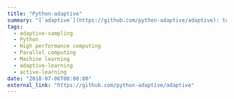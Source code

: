 ```yaml
---
title: "Python-adaptive"
summary: "[`adaptive`](https://github.com/python-adaptive/adaptive): tools for adaptive parallel sampling of mathematical functions to speed up simulations by orders of magnitude ⚙️"
tags:
  - adaptive-sampling
  - Python
  - High performance computing
  - Parallel computing
  - Machine learning
  - adaptive-learning
  - active-learning
date: "2018-07-06T00:00:00"
external_link: "https://github.com/python-adaptive/adaptive"
---
```

